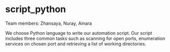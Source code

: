 # script_python

Team members: Zhansaya, Nuray, Ainara

We choose Python language to write our automation script. Our script includes three common tasks such as scanning for open ports, enumeration services on chosen port and retrieving a list of working directories. 
